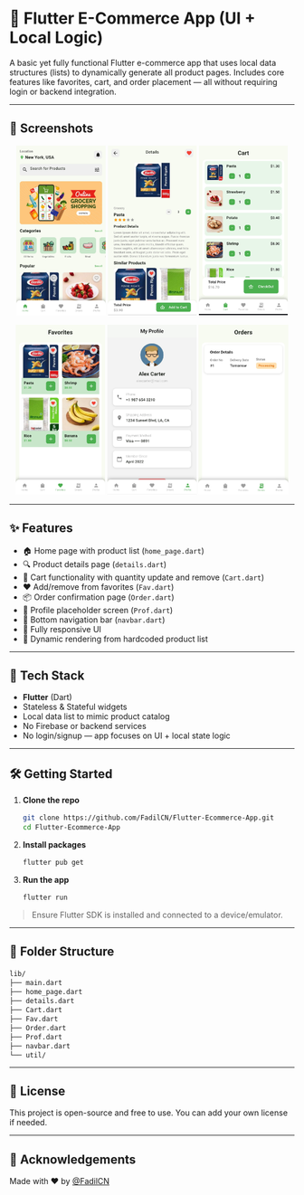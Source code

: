 # 🛒 Flutter E-Commerce App (UI + Local Logic)

A basic yet fully functional Flutter e-commerce app that uses local data structures (lists) to dynamically generate all product pages. Includes core features like favorites, cart, and order placement — all without requiring login or backend integration.

---

## 📱 Screenshots


<p align="center">
  <img src="assets/Screenshots/Home.jpg" height="300">
  <img src="assets/Screenshots/Details .jpg" height="300">
  <img src="assets/Screenshots/Cart.jpg" height="300">
  </p>
  <p align="center">
  <img src="assets/Screenshots/Fav.jpg" height="300">
  <img src="assets/Screenshots/Profile.jpg" height="300">
  <img src="assets/Screenshots/Orders.jpg" height="300">
</p>

---

## ✨ Features

- 🏠 Home page with product list (`home_page.dart`)
- 🔍 Product details page (`details.dart`)
- 🧺 Cart functionality with quantity update and remove (`Cart.dart`)
- ❤️ Add/remove from favorites (`Fav.dart`)
- 📦 Order confirmation page (`Order.dart`)
- 👤 Profile placeholder screen (`Prof.dart`)
- 🧭 Bottom navigation bar (`navbar.dart`)
- 📱 Fully responsive UI
- 🔄 Dynamic rendering from hardcoded product list

---

## 🚀 Tech Stack

- **Flutter** (Dart)
- Stateless & Stateful widgets
- Local data list to mimic product catalog
- No Firebase or backend services
- No login/signup — app focuses on UI + local state logic

---

## 🛠️ Getting Started

1. **Clone the repo**
   ```bash
   git clone https://github.com/FadilCN/Flutter-Ecommerce-App.git
   cd Flutter-Ecommerce-App
   ```

2. **Install packages**
   ```bash
   flutter pub get
   ```

3. **Run the app**
   ```bash
   flutter run
   ```

> Ensure Flutter SDK is installed and connected to a device/emulator.

---

## 📁 Folder Structure

```
lib/
├── main.dart
├── home_page.dart
├── details.dart
├── Cart.dart
├── Fav.dart
├── Order.dart
├── Prof.dart
├── navbar.dart
└── util/
```

---

## 📄 License

This project is open-source and free to use. You can add your own license if needed.

---

## 🙌 Acknowledgements

Made with ❤️ by [@FadilCN](https://github.com/FadilCN)
